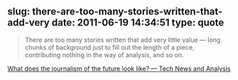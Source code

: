 slug: there-are-too-many-stories-written-that-add-very
date: 2011-06-19 14:34:51
type: quote
---

> There are too many stories written that add very little value — long chunks of background just to fill out the length of a piece, contributing nothing in the way of analysis, and so on.

[What does the journalism of the future look like? — Tech News and Analysis](http://gigaom.com/2011/06/13/what-does-the-journalism-of-the-future-look-like/)
